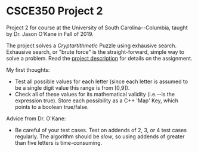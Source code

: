# CSCE350 Project 2
Project 2 for course at the University of South Carolina--Columbia, taught by Dr. Jason O'Kane in Fall of 2019.

The project solves a _Cryptartithmetic_ Puzzle using exhausive search. Exhausive search, or "brute force" is the straight-forward, simple way to solve a problem.
Read the [project description](https://cse.sc.edu/~jokane/teaching/350/project2.pdf) for details on the assignment. 

My first thoughts:
 * Test all possible values for each letter (since each letter is assumed to be a single digit value this range is from [0,9]).
 * Check all of these values for its mathematical validity (i.e.--is the expression true). Store each possibility as a C++ 'Map' Key, which points to a boolean true/false.

Advice from Dr. O'Kane:
 * Be careful of your test cases. Test on addends of 2, 3, or 4 test cases regularly. The algorithm should be _slow_, so using addends of greater than five letters is time-consuming.
 
